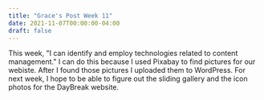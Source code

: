 ```yaml
---
title: "Grace's Post Week 11"
date: 2021-11-07T00:00:00-04:00
draft: false
---
```


This week, "I can identify and employ technologies related to content management." I can do this because I used Pixabay to find pictures for our webiste. After I found those pictures I uploaded them to WordPress. For next week, I hope to be able to figure out the sliding gallery and the icon photos for the DayBreak website. 

